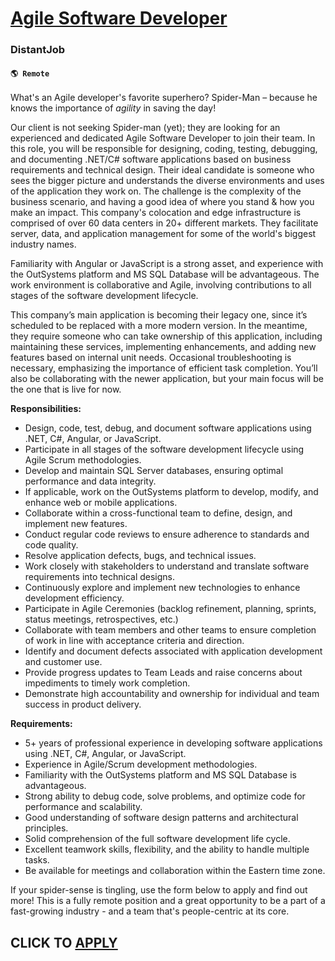 # [Agile Software Developer](https://www.remotewlb.com/apply/agile-software-developer)  
### DistantJob  
#### `🌎 Remote`  

What's an Agile developer's favorite superhero? Spider-Man – because he knows the importance of _agility_ in saving the day!

Our client is not seeking Spider-man (yet); they are looking for an experienced and dedicated Agile Software Developer to join their team. In this role, you will be responsible for designing, coding, testing, debugging, and documenting .NET/C# software applications based on business requirements and technical design. Their ideal candidate is someone who sees the bigger picture and understands the diverse environments and uses of the application they work on. The challenge is the complexity of the business scenario, and having a good idea of where you stand & how you make an impact. This company's colocation and edge infrastructure is comprised of over 60 data centers in 20+ different markets. They facilitate server, data, and application management for some of the world's biggest industry names.

Familiarity with Angular or JavaScript is a strong asset, and experience with the OutSystems platform and MS SQL Database will be advantageous. The work environment is collaborative and Agile, involving contributions to all stages of the software development lifecycle.

This company’s main application is becoming their legacy one, since it’s scheduled to be replaced with a more modern version. In the meantime, they require someone who can take ownership of this application, including maintaining these services, implementing enhancements, and adding new features based on internal unit needs. Occasional troubleshooting is necessary, emphasizing the importance of efficient task completion. You’ll also be collaborating with the newer application, but your main focus will be the one that is live for now.

**Responsibilities:**

  * Design, code, test, debug, and document software applications using .NET, C#, Angular, or JavaScript.
  * Participate in all stages of the software development lifecycle using Agile Scrum methodologies.
  * Develop and maintain SQL Server databases, ensuring optimal performance and data integrity.
  * If applicable, work on the OutSystems platform to develop, modify, and enhance web or mobile applications.
  * Collaborate within a cross-functional team to define, design, and implement new features.
  * Conduct regular code reviews to ensure adherence to standards and code quality.
  * Resolve application defects, bugs, and technical issues.
  * Work closely with stakeholders to understand and translate software requirements into technical designs.
  * Continuously explore and implement new technologies to enhance development efficiency.
  * Participate in Agile Ceremonies (backlog refinement, planning, sprints, status meetings, retrospectives, etc.)
  * Collaborate with team members and other teams to ensure completion of work in line with acceptance criteria and direction.
  * Identify and document defects associated with application development and customer use.
  * Provide progress updates to Team Leads and raise concerns about impediments to timely work completion.
  * Demonstrate high accountability and ownership for individual and team success in product delivery.

**Requirements:**

  * 5+ years of professional experience in developing software applications using .NET, C#, Angular, or JavaScript.
  * Experience in Agile/Scrum development methodologies.
  * Familiarity with the OutSystems platform and MS SQL Database is advantageous.
  * Strong ability to debug code, solve problems, and optimize code for performance and scalability.
  * Good understanding of software design patterns and architectural principles.
  * Solid comprehension of the full software development life cycle.
  * Excellent teamwork skills, flexibility, and the ability to handle multiple tasks.
  * Be available for meetings and collaboration within the Eastern time zone.

If your spider-sense is tingling, use the form below to apply and find out more! This is a fully remote position and a great opportunity to be a part of a fast-growing industry - and a team that's people-centric at its core.

  
## CLICK TO [APPLY](https://www.remotewlb.com/apply/agile-software-developer)

